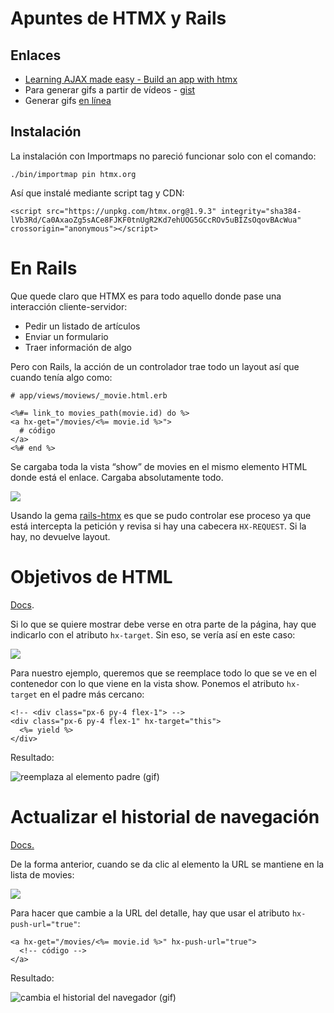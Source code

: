 # Apuntes de HTMX y Rails

## Enlaces
- [Learning AJAX made easy - Build an app with htmx](https://dev.to/libsyz/learning-ajax-made-easy-build-an-app-with-htmx-gie)
- Para generar gifs a partir de vídeos - [gist](https://gist.github.com/dergachev/4627207)
- Generar gifs [en línea](https://cloudconvert.com/mov-to-gif)
## Instalación

La instalación con Importmaps no pareció funcionar solo con el comando:

    ./bin/importmap pin htmx.org

Así que instalé mediante script tag y CDN:

    <script src="https://unpkg.com/htmx.org@1.9.3" integrity="sha384-lVb3Rd/Ca0AxaoZg5sACe8FJKF0tnUgR2Kd7ehUOG5GCcROv5uBIZsOqovBAcWua" crossorigin="anonymous"></script>
# En Rails

Que quede claro que HTMX es para todo aquello donde pase una interacción cliente-servidor:

- Pedir un listado de artículos
- Enviar un formulario
- Traer información de algo

Pero con Rails, la acción de un controlador trae todo un layout así que cuando tenía algo como:

    # app/views/moviews/_movie.html.erb
    
    <%#= link_to movies_path(movie.id) do %>
    <a hx-get="/movies/<%= movie.id %>">
      # código
    </a>
    <%# end %>
    

Se cargaba toda la vista “show” de movies en el mismo elemento HTML donde está el enlace. Cargaba absolutamente todo.

![](https://paper-attachments.dropboxusercontent.com/s_AE99238B19500D99A6DD907DBA44A16AFB3B4359B3F21B48FA1D3D22A5DB0864_1690145441675_imagen.png)


Usando la gema [rails-htmx](https://github.com/guilleiguaran/rails-htmx) es que se pudo controlar ese proceso ya que está intercepta la petición y revisa si hay una cabecera `HX-REQUEST`. Si la hay, no devuelve layout.

# Objetivos de HTML

[Docs](https://htmx.org/docs/#targets).

Si lo que se quiere mostrar debe verse en otra parte de la página, hay que indicarlo con el atributo `hx-target`. Sin eso, se vería así en este caso:

![](https://paper-attachments.dropboxusercontent.com/s_AE99238B19500D99A6DD907DBA44A16AFB3B4359B3F21B48FA1D3D22A5DB0864_1690145598336_imagen.png)


Para nuestro ejemplo, queremos que se reemplace todo lo que se ve en el contenedor con lo que viene en la vista show. Ponemos el atributo `hx-target` en el padre más cercano:

    <!-- <div class="px-6 py-4 flex-1"> -->
    <div class="px-6 py-4 flex-1" hx-target="this">
      <%= yield %>
    </div>

Resultado:

![reemplaza al elemento padre (gif)](https://paper-attachments.dropboxusercontent.com/s_AE99238B19500D99A6DD907DBA44A16AFB3B4359B3F21B48FA1D3D22A5DB0864_1690146067025_htmx.target.gif)



# Actualizar el historial de navegación

[Docs.](https://htmx.org/docs/#history)

De la forma anterior, cuando se da clic al elemento la URL se mantiene en la lista de movies:

![](https://paper-attachments.dropboxusercontent.com/s_AE99238B19500D99A6DD907DBA44A16AFB3B4359B3F21B48FA1D3D22A5DB0864_1690146198519_imagen.png)


Para hacer que cambie a la URL del detalle, hay que usar el atributo `hx-push-url="true"`:

    <a hx-get="/movies/<%= movie.id %>" hx-push-url="true">
      <!-- código -->
    </a>

Resultado:

![cambia el historial del navegador (gif)](https://paper-attachments.dropboxusercontent.com/s_AE99238B19500D99A6DD907DBA44A16AFB3B4359B3F21B48FA1D3D22A5DB0864_1690146675822_history.gif)



